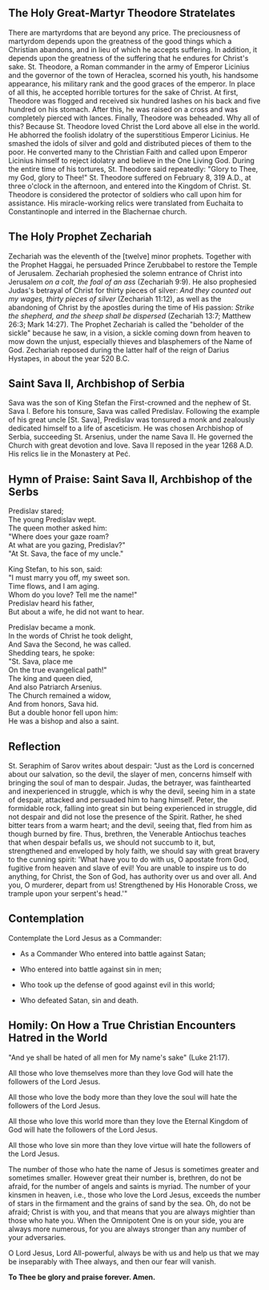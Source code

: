 ## The Holy Great-Martyr Theodore Stratelates

There are martyrdoms that are beyond any price. The preciousness of martyrdom depends upon the greatness of the good things which a Christian abandons, and in lieu of which he accepts suffering. In addition, it depends upon the greatness of the suffering that he endures for Christ's sake. St. Theodore, a Roman commander in the army of Emperor Licinius and the governor of the town of Heraclea, scorned his youth, his handsome appearance, his military rank and the good graces of the emperor. In place of all this, he accepted horrible tortures for the sake of Christ. At first, Theodore was flogged and received six hundred lashes on his back and five hundred on his stomach. After this, he was raised on a cross and was completely pierced with lances. Finally, Theodore was beheaded. Why all of this? Because St. Theodore loved Christ the Lord above all else in the world. He abhorred the foolish idolatry of the superstitious Emperor Licinius. He smashed the idols of silver and gold and distributed pieces of them to the poor. He converted many to the Christian Faith and called upon Emperor Licinius himself to reject idolatry and believe in the One Living God. During the entire time of his tortures, St. Theodore said repeatedly: "Glory to Thee, my God, glory to Thee!" St. Theodore suffered on February 8, 319 A.D., at three o'clock in the afternoon, and entered into the Kingdom of Christ. St. Theodore is considered the protector of soldiers who call upon him for assistance. His miracle-working relics were translated from Euchaita to Constantinople and interred in the Blachernae church.

## The Holy Prophet Zechariah

Zechariah was the eleventh of the [twelve] minor prophets. Together with the Prophet Haggai, he persuaded Prince Zerubbabel to restore the Temple of Jerusalem. Zechariah prophesied the solemn entrance of Christ into Jerusalem *on a colt, the foal of an ass* (Zechariah 9:9). He also prophesied Judas's betrayal of Christ for thirty pieces of silver: *And they counted out my wages, thirty pieces of silver* (Zechariah 11:12), as well as the abandoning of Christ by the apostles during the time of His passion: *Strike the shepherd, and the sheep shall be dispersed* (Zechariah 13:7; Matthew 26:3; Mark 14:27). The Prophet Zechariah is called the "beholder of the sickle" because he saw, in a vision, a sickle coming down from heaven to mow down the unjust, especially thieves and blasphemers of the Name of God. Zechariah reposed during the latter half of the reign of Darius Hystapes, in about the year 520 B.C.

## Saint Sava II, Archbishop of Serbia

Sava was the son of King Stefan the First-crowned and the nephew of St. Sava I. Before his tonsure, Sava was called Predislav. Following the example of his great uncle [St. Sava], Predislav was tonsured a monk and zealously dedicated himself to a life of asceticism. He was chosen Archbishop of Serbia, succeeding St. Arsenius, under the name Sava II. He governed the Church with great devotion and love. Sava II reposed in the year 1268 A.D. His relics lie in the Monastery at Peć.

## Hymn of Praise: Saint Sava II, Archbishop of the Serbs

Predislav stared;  
The young Predislav wept.  
The queen mother asked him:  
"Where does your gaze roam?  
At what are you gazing, Predislav?"  
"At St. Sava, the face of my uncle."  

King Stefan, to his son, said:  
"I must marry you off, my sweet son.  
Time flows, and I am aging.  
Whom do you love? Tell me the name!"  
Predislav heard his father,  
But about a wife, he did not want to hear.  

Predislav became a monk.  
In the words of Christ he took delight,  
And Sava the Second, he was called.  
Shedding tears, he spoke:  
"St. Sava, place me  
On the true evangelical path!"  
The king and queen died,  
And also Patriarch Arsenius.  
The Church remained a widow,  
And from honors, Sava hid.  
But a double honor fell upon him:  
He was a bishop and also a saint.

## Reflection

St. Seraphim of Sarov writes about despair: "Just as the Lord is concerned about our salvation, so the devil, the slayer of men, concerns himself with bringing the soul of man to despair. Judas, the betrayer, was fainthearted and inexperienced in struggle, which is why the devil, seeing him in a state of despair, attacked and persuaded him to hang himself. Peter, the formidable rock, falling into great sin but being experienced in struggle, did not despair and did not lose the presence of the Spirit. Rather, he shed bitter tears from a warm heart; and the devil, seeing that, fled from him as though burned by fire. Thus, brethren, the Venerable Antiochus teaches that when despair befalls us, we should not succumb to it, but, strengthened and enveloped by holy faith, we should say with great bravery to the cunning spirit: 'What have you to do with us, O apostate from God, fugitive from heaven and slave of evil! You are unable to inspire us to do anything, for Christ, the Son of God, has authority over us and over all. And you, O murderer, depart from us! Strengthened by His Honorable Cross, we trample upon your serpent's head.'"

## Contemplation

Contemplate the Lord Jesus as a Commander:

- As a Commander Who entered into battle against Satan;

- Who entered into battle against sin in men;

- Who took up the defense of good against evil in this world;

- Who defeated Satan, sin and death.

## Homily: On How a True Christian Encounters Hatred in the World

"And ye shall be hated of all men for My name's sake" (Luke 21:17).

All those who love themselves more than they love God will hate the followers of the Lord Jesus.

All those who love the body more than they love the soul will hate the followers of the Lord Jesus.

All those who love this world more than they love the Eternal Kingdom of God will hate the followers of the Lord Jesus.

All those who love sin more than they love virtue will hate the followers of the Lord Jesus.

The number of those who hate the name of Jesus is sometimes greater and sometimes smaller. However great their number is, brethren, do not be afraid, for the number of angels and saints is myriad. The number of your kinsmen in heaven, i.e., those who love the Lord Jesus, exceeds the number of stars in the firmament and the grains of sand by the sea. Oh, do not be afraid; Christ is with you, and that means that you are always mightier than those who hate you. When the Omnipotent One is on your side, you are always more numerous, for you are always stronger than any number of your adversaries.

O Lord Jesus, Lord All-powerful, always be with us and help us that we may be inseparably with Thee always, and then our fear will vanish.

**To Thee be glory and praise forever. Amen.**
